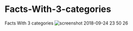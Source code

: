 # Facts-With-3-categories
Facts With 3 categories
![screenshot 2018-09-24 23 50 26](https://user-images.githubusercontent.com/26707160/45978624-7c99af80-c055-11e8-9e02-6f611f331d2d.png)
